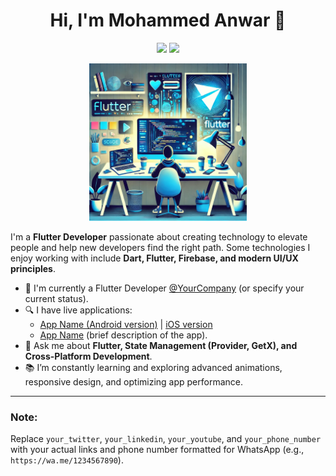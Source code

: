 <h1 align="center">Hi, I'm Mohammed Anwar 👋</h1>

<p align="center">
    <a href="https://www.linkedin.com/in/mohammad-anwar-bin-muslim-50102725b/"><img src="https://img.shields.io/badge/linkedin-%230177B5?style=flat&logo=linkedin&logoColor=white""></a>
    <a href="https://wa.me/917411440342"><img src="https://img.shields.io/badge/whatsapp-%25D366?style=flat&logo=whatsapp&logoColor=white"/></a>
</p>

<p align="center">
  <img src="https://github.com/MohammedAnwar2/MohammedAnwar2/blob/main/screenshots/flutter.webp" alt="Flutter Image" width="50%"/>
</p>



I'm a **Flutter Developer** passionate about creating technology to elevate people and help new developers find the right path. Some technologies I enjoy working with include **Dart, Flutter, Firebase, and modern UI/UX principles**.

- 🔭 I'm currently a Flutter Developer [@YourCompany](https://www.yourcompany.com) (or specify your current status).  
- 🔍 I have live applications:  
  - [App Name (Android version)](https://play.google.com) | [iOS version](https://apps.apple.com)  
  - [App Name](https://yourwebsite.com) (brief description of the app).  
- 💬 Ask me about **Flutter, State Management (Provider, GetX), and Cross-Platform Development**.  
- 📚 I’m constantly learning and exploring advanced animations, responsive design, and optimizing app performance.

---

### Note:
Replace `your_twitter`, `your_linkedin`, `your_youtube`, and `your_phone_number` with your actual links and phone number formatted for WhatsApp (e.g., `https://wa.me/1234567890`).

